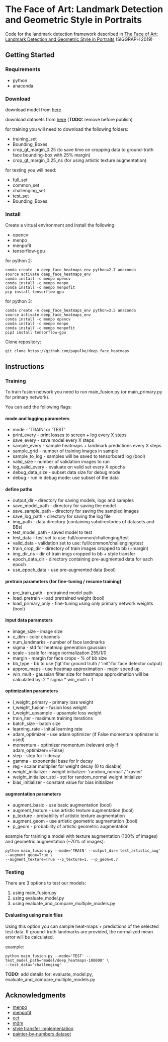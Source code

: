 # The Face of Art: Landmark Detection and Geometric Style in Portraits

Code for the landmark detection framework described in [The Face of Art: Landmark Detection and Geometric Style in Portraits](http://www.faculty.idc.ac.il/arik/site/foa/face-of-art.asp) (SIGGRAPH 2019)

## Getting Started

### Requirements

* python
* anaconda

### Download
download model from [here](https://www.dropbox.com/sh/hrxcyug1bmbj6cs/AAAxq_zI5eawcLjM8zvUwaXha?dl=0)

download datasets from [here](https://www.dropbox.com/sh/3r481u61mqd0pso/AAAyuhdUX0tomYdsYtn6QXZfa?dl=0) (**TODO:** remove before publish)

for training you will need to download the following folders:
* training_set
* Bounding_Boxes
* crop_gt_margin_0.25 (to save time on cropping data to ground-truth face bounding-box with 25% margin)
* crop_gt_margin_0.25_ns (for using artistic texture augmentation)

for testing you will need:
* full_set
* common_set
* challenging_set
* test_set
* Bounding_Boxes


### Install

Create a virtual environment and install the following:
* opencv
* menpo
* menpofit
* tensorflow-gpu

for python 2:
```
conda create -n deep_face_heatmaps_env python=2.7 anaconda
source activate deep_face_heatmaps_env
conda install -c menpo opencv
conda install -c menpo menpo
conda install -c menpo menpofit
pip install tensorflow-gpu

```

for python 3:
```
conda create -n deep_face_heatmaps_env python=3.5 anaconda
source activate deep_face_heatmaps_env
conda install -c menpo opencv
conda install -c menpo menpo
conda install -c menpo menpofit
pip3 install tensorflow-gpu

```

Clone repository:

```
git clone https://github.com/papulke/deep_face_heatmaps
```

## Instructions

### Training

To train fusion network you need to run main_fusion.py (or main_primary.py for primary network).

You can add the following flags:

#### mode and logging parameters
* mode - 'TRAIN' or 'TEST'
* print_every - print losses to screen + log every X steps
* save_every - save model every X steps
* sample_every - sample heatmaps + landmark predictions every X steps
* sample_grid - number of training images in sample
* sample_to_log - samples will be saved to tensorboard log (bool)
* valid_size - number of validation images to run
* log_valid_every - evaluate on valid set every X epochs
* debug_data_size - subset data size for debug mode
* debug - run in debug mode: use subset of the data

#### define paths
* output_dir - directory for saving models, logs and samples
* save_model_path - directory for saving the model
* save_sample_path - directory for saving the sampled images
* save_log_path - directory for saving the log file
* img_path - data directory (containing subdirectories of datasets and BBs)
* test_model_path - saved model to test
* test_data - test set to use: full/common/challenging/test
* valid_data - validation set to use: full/common/challenging/test
* train_crop_dir - directory of train images cropped to bb (+margin)
* img_dir_ns - dir of train imgs cropped to bb + style transfer
* epoch_data_dir - directory containing pre-augmented data for each epoch
* use_epoch_data - use pre-augmented data (bool)


#### pretrain parameters (for fine-tuning / resume training)
* pre_train_path - pretrained model path
* load_pretrain - load pretrained weight (bool)
* load_primary_only - fine-tuning using only primary network weights (bool)

#### input data parameters
* image_size - image size
* c_dim - color channels
* num_landmarks - number of face landmarks
* sigma - std for heatmap generation gaussian
* scale - scale for image normalization 255/1/0
* margin - margin for face crops - % of bb size
* bb_type - bb to use ('gt':for ground truth / 'init':for face detector output)
* approx_maps - use heatmap approximation - major speed up
* win_mult - gaussian filter size for heatmaps approximation will be calculated by: 2 * sigma * win_mult + 1

#### optimization parameters
* l_weight_primary - primary loss weight
* l_weight_fusion - fusion loss weight
* l_weight_upsample - upsample loss weight
* train_iter - maximum training iterations
* batch_size - batch size
* learning_rate - initial learning rate
* adam_optimizer - use adam optimizer (if False momentum optimizer is used)
* momentum - optimizer momentum (relevant only if adam_optimizer==False)
* step - step for lr decay
* gamma - exponential base for lr decay
* reg - scalar multiplier for weight decay (0 to disable)
* weight_initializer - weight initializer: 'random_normal' / 'xavier'
* weight_initializer_std - std for random_normal weight initializer
* bias_initializer - constant value for bias initializer

#### augmentation parameters
* augment_basic - use basic augmentation (bool)
* augment_texture - use artistic texture augmentation (bool)
* p_texture - probability of artistic texture augmentation
* augment_geom - use artistic geometric augmentation (bool)
* p_geom - probability of artistic geometric augmentation


example for training a model with texture augmentation (100% of images) and geometric augmentation (~70% of images):
```
python main_fusion.py --mode='TRAIN' --output_dir='test_artistic_aug' --augment_geom=True \
--augment_texture=True --p_texture=1. --p_geom=0.7
```

### Testing 

There are 3 options to test our models:
1. using main_fusion.py
2. using evaluate_model.py
3. using evaluate_and_compare_multiple_models.py

#### Evaluating using main files

Using this option you can sample heat-maps + predictions of the selected test data.
If ground-truth landmarks are provided, the normalized mean error will be calculated.

example:
```
python main_fusion.py --mode='TEST' --test_model_path='model/deep_heatmaps-100000' \
--test_data='challenging'
```

**TODO:** add details for: evaluate_model.py, evaluate_and_compare_multiple_models.py
<!-- #### Evaluating using evaluate_model
Using this option you can get normalized mean error statistics of the model on the selected test data.
This option will provide AUC measure, failure rate and CED plot.
You can add the following flags:
#### define paths
* img_dir - data directory (containing subdirectories of datasets and BBs)
* test_data - test set to use full/common/challenging/test
* model_path - pretrained model path
#### parameters used to train network
* network_type - network architecture 'Fusion'/'Primary'
* image_size - image size
* c_dim - color channels
* num_landmarks - number of face landmarks
* scale - scale for image normalization 255/1/0
* margin - margin for face crops - % of bb size
* bb_type - bb to use ('gt':for ground truth / 'init':for face detector output)
#### choose batch size and debug data size
* batch_size - batch size
* debug - run in debug mode - use subset of the data (bool)
* debug_data_size - subset data size to test in debug mode
#### statistics parameters
* max_error - error threshold to be considered as failure
* save_log - save statistics to log_dir (bool)
* log_path - directory for saving NME statistics
example:
```
python evaluate_model.py --model_path='model/deep_heatmaps-100000' --test_data='full' \
--network_type='Fusion' --max_error=0.07
```
#### Evaluating using evaluate_and_compare_multiple_models
Using this option you can create a unified CED plot of multiple input models.
in addition, AUC measures and failure rates will be printed to screen.
** NOTICE: 
* Each model should be placed in a different directory (using a meaningful name e.g: "fusion_lr_1e-6"/"primary_lr_1e-4"/"fusion_aug_texture" etc.). including the word primary/fusion in the directory names is a must!
* Each model directory should contain one saved model.
* All model directories should be placed in one directory (e.g: "models_to_compare")
* It is assumed that model meta files is provided
* It is assumed that all models were trained with the same: bb_type, scale, margin, num_landmarks, image_size and c_dim
example:
```
python evaluate_and_compare_multiple_models.py --models_dir='models_to_compare' \
--test_data='test'  --max_error=0.08 --log_path='logs/nme_statistics'
```--> 


## Acknowledgments

* [menpo](https://github.com/menpo/menpo)
* [menpofit](https://github.com/menpo/menpofit)
* [ect](https://github.com/HongwenZhang/ECT-FaceAlignment)
* [mdm](https://github.com/trigeorgis/mdm)
* [style transfer implementation](https://github.com/woodrush/neural-art-tf)
* [painter-by-numbers dataset](https://www.kaggle.com/c/painter-by-numbers/data)
